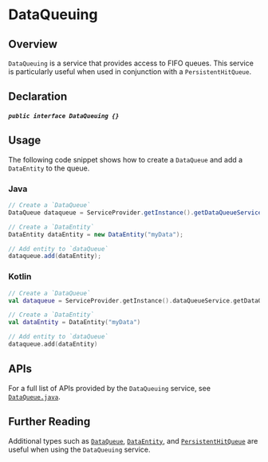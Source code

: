 # DataQueuing

## Overview

`DataQueuing` is a service that provides access to FIFO queues. This service is particularly useful when used in conjunction with a `PersistentHitQueue`.

## Declaration

##### `public interface DataQueuing {}`

## Usage

The following code snippet shows how to create a `DataQueue` and add a `DataEntity` to the queue.

### Java

```java
// Create a `DataQueue`
DataQueue dataqueue = ServiceProvider.getInstance().getDataQueueService().getDataQueue("name");

// Create a `DataEntity`
DataEntity dataEntity = new DataEntity("myData");

// Add entity to `dataQueue`
dataqueue.add(dataEntity);
```

### Kotlin

```kotlin
// Create a `DataQueue`
val dataqueue = ServiceProvider.getInstance().dataQueueService.getDataQueue("name")

// Create a `DataEntity`
val dataEntity = DataEntity("myData")

// Add entity to `dataQueue`
dataqueue.add(dataEntity)
```

## APIs

For a full list of APIs provided by the `DataQueuing` service, see [`DataQueue.java`](https://github.com/adobe/aepsdk-core-android/blob/staging/code/android-core-library/src/main/java/com/adobe/marketing/mobile/services/DataQueue.java).

## Further Reading

Additional types such as [`DataQueue`](https://github.com/adobe/aepsdk-core-android/blob/staging/code/android-core-library/src/main/java/com/adobe/marketing/mobile/services/DataQueue.java), [`DataEntity`](https://github.com/adobe/aepsdk-core-android/blob/staging/code/android-core-library/src/main/java/com/adobe/marketing/mobile/services/DataEntity.java), and [`PersistentHitQueue`](https://github.com/adobe/aepsdk-core-android/blob/staging/code/android-core-library/src/main/java/com/adobe/marketing/mobile/services/PersistentHitQueue.java) are useful when using the `DataQueuing` service.
